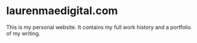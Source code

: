 
# laurenmaedigital.com 

This is my personal website. It contains my full work history and a portfolio of my writing. 


